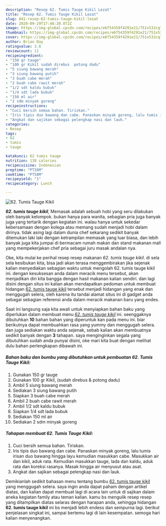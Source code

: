 ```yaml
---
description: "Resep 62. Tumis Tauge Kikil Lezat"
title: "Resep 62. Tumis Tauge Kikil Lezat"
slug: 841-resep-62-tumis-tauge-kikil-lezat
date: 2020-09-29T17:48:20.072Z
image: https://img-global.cpcdn.com/recipes/e6f54359f4291e21/751x532cq70/62-tumis-tauge-kikil-foto-resep-utama.jpg
thumbnail: https://img-global.cpcdn.com/recipes/e6f54359f4291e21/751x532cq70/62-tumis-tauge-kikil-foto-resep-utama.jpg
cover: https://img-global.cpcdn.com/recipes/e6f54359f4291e21/751x532cq70/62-tumis-tauge-kikil-foto-resep-utama.jpg
author: Brian Day
ratingvalue: 3.8
reviewcount: 11
recipeingredient:
- "150 gr tauge"
- "100 gr Kikil sudah direbus  potong dadu"
- "5 siung bawang merah"
- "3 siung bawang putih"
- "3 buah cabe merah"
- "2 buah cabe rawit merah"
- "1/2 sdt kaldu bubuk"
- "1/4 sdt lada bubuk"
- "150 ml air"
- "2 sdm minyak goreng"
recipeinstructions:
- "Cuci bersih semua bahan. Tiriskan."
- "Iris tipis duo bawang dan cabe. Panaskan minyak goreng, lalu tumis irisan duo bawang hingga layu kemudian masukkan cabe. Masukkan air dan kikil, aduk rata. Kemudian masukkan tauge, lada dan kaldu, aduk rata dan koreksi rasanya. Masak hingga air menyusut atau asat."
- "Angkat dan sajikan sebagai pelengkap nasi dan lauk."
categories:
- Resep
tags:
- 62
- tumis
- tauge

katakunci: 62 tumis tauge 
nutrition: 139 calories
recipecuisine: Indonesian
preptime: "PT26M"
cooktime: "PT58M"
recipeyield: "1"
recipecategory: Lunch

---
```



![62. Tumis Tauge Kikil](https://img-global.cpcdn.com/recipes/e6f54359f4291e21/751x532cq70/62-tumis-tauge-kikil-foto-resep-utama.jpg)

<b><i>62. tumis tauge kikil</i></b>, Memasak adalah sebuah hobi yang seru dilakukan oleh banyak kelompok. bukan hanya para wanita, sebagian pria juga banyak juga yang tertarik dengan kegiatan ini. walau hanya untuk sekedar kebersamaan dengan kolega atau memang sudah menjadi hobi dalam dirinya. tidak asing lagi dalam dunia chef sekarang sedikit banyak ditemukan laki laki dengan ketrampilan memasak yang luar biasa, dan lebih banyak juga kita jumpai di bermacam rumah makan dan stand makanan mall yang mempekerjakan chef pria sebagai juru masak andalan nya.



Oke, kita mulai ke perihal resep resep makanan <i>62. tumis tauge kikil</i>. di sela sela kesibukan kita, bisa jadi akan terasa menggembirakan jika sejenak kalian menyediakan sebagian waktu untuk mengolah 62. tumis tauge kikil ini. dengan kesuksesan anda dalam meracik menu tersebut, akan menjadikan diri kita bangga dengan hasil makanan kalian sendiri. dan lagi disini dengan situs ini kalian akan mendapatkan pedoman untuk membuat hidangan <u>62. tumis tauge kikil</u> tersebut menjadi hidangan yang enak dan menggugah selera, oleh karena itu tandai alamat situs ini di gadget anda sebagai sebagian referensi anda dalam meracik makanan baru yang endes.


Saat ini langsung saja kita awali untuk menyiapkan bahan baku yang diperlukan dalam membuat menu <u><i>62. tumis tauge kikil</i></u> ini. seenggaknya dibutuhkan <b>10</b> bahan bahan yang diperuntuk kan pada menu ini. biar berikutnya dapat membuahkan rasa yang yummy dan menggugah selera. dan juga sediakan waktu anda sejenak, sebab kalian akan membuatnya sedikit banyak dengan <b>3</b> tahapan. saya menginginkan segala yang dibutuhkan sudah anda punyai disini, oke mari kita buat dengan melihat dulu bahan perlengkapan dibawah ini.

<!--inarticleads1-->

##### Bahan baku dan bumbu yang dibutuhkan untuk pembuatan 62. Tumis Tauge Kikil:

1. Gunakan 150 gr tauge
1. Gunakan 100 gr Kikil, (sudah direbus &amp; potong dadu)
1. Ambil 5 siung bawang merah
1. Sediakan 3 siung bawang putih
1. Siapkan 3 buah cabe merah
1. Ambil 2 buah cabe rawit merah
1. Ambil 1/2 sdt kaldu bubuk
1. Siapkan 1/4 sdt lada bubuk
1. Sediakan 150 ml air
1. Sediakan 2 sdm minyak goreng




<!--inarticleads2-->

##### Tahapan membuat 62. Tumis Tauge Kikil:

1. Cuci bersih semua bahan. Tiriskan.
1. Iris tipis duo bawang dan cabe. Panaskan minyak goreng, lalu tumis irisan duo bawang hingga layu kemudian masukkan cabe. Masukkan air dan kikil, aduk rata. Kemudian masukkan tauge, lada dan kaldu, aduk rata dan koreksi rasanya. Masak hingga air menyusut atau asat.
1. Angkat dan sajikan sebagai pelengkap nasi dan lauk.




Demikianlah sedikit bahasan menu tentang bumbu <u>62. tumis tauge kikil</u> yang menggugah selera. saya ingin anda dapat paham dengan artikel diatas, dan kalian dapat membuat lagi di acara lain untuk di sajikan dalam aneka kegiatan family atau teman kalian. kamu bs mengulik resep resep yang ditampilkan diatas selaras dengan harapan anda, sehingga hidangan <b>62. tumis tauge kikil</b> ini bs menjadi lebih endess dan sempurna lagi. berikut penjelasan singkat ini, sampai bertemu lagi di lain kesempatan. semoga hari kalian menyenangkan.
